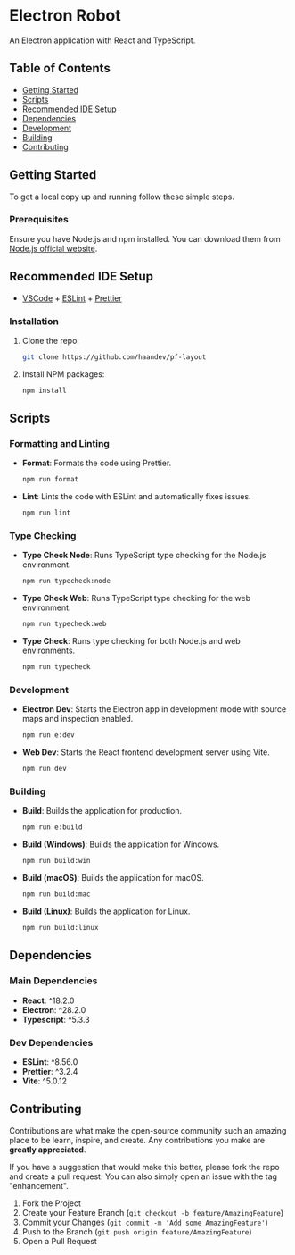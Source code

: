 # Electron Robot

An Electron application with React and TypeScript.

## Table of Contents

- [Getting Started](#getting-started)
- [Scripts](#scripts)
- [Recommended IDE Setup](#recommended-ide-setup)
- [Dependencies](#dependencies)
- [Development](#development)
- [Building](#building)
- [Contributing](#contributing)

## Getting Started

To get a local copy up and running follow these simple steps.

### Prerequisites

Ensure you have Node.js and npm installed. You can download them from [Node.js official website](https://nodejs.org/).

## Recommended IDE Setup

- [VSCode](https://code.visualstudio.com/) + [ESLint](https://marketplace.visualstudio.com/items?itemName=dbaeumer.vscode-eslint) + [Prettier](https://marketplace.visualstudio.com/items?itemName=esbenp.prettier-vscode)

### Installation

1. Clone the repo:
   ```sh
   git clone https://github.com/haandev/pf-layout
   ```
2. Install NPM packages:
   ```sh
   npm install
   ```

## Scripts

### Formatting and Linting

- **Format**: Formats the code using Prettier.
  ```sh
  npm run format
  ```
- **Lint**: Lints the code with ESLint and automatically fixes issues.
  ```sh
  npm run lint
  ```

### Type Checking

- **Type Check Node**: Runs TypeScript type checking for the Node.js environment.
  ```sh
  npm run typecheck:node
  ```
- **Type Check Web**: Runs TypeScript type checking for the web environment.
  ```sh
  npm run typecheck:web
  ```
- **Type Check**: Runs type checking for both Node.js and web environments.
  ```sh
  npm run typecheck
  ```

### Development

- **Electron Dev**: Starts the Electron app in development mode with source maps and inspection enabled.
  ```sh
  npm run e:dev
  ```
- **Web Dev**: Starts the React frontend development server using Vite.
  ```sh
  npm run dev
  ```

### Building

- **Build**: Builds the application for production.
  ```sh
  npm run e:build
  ```
- **Build (Windows)**: Builds the application for Windows.
  ```sh
  npm run build:win
  ```
- **Build (macOS)**: Builds the application for macOS.
  ```sh
  npm run build:mac
  ```
- **Build (Linux)**: Builds the application for Linux.
  ```sh
  npm run build:linux
  ```

## Dependencies

### Main Dependencies

- **React**: ^18.2.0
- **Electron**: ^28.2.0
- **Typescript**: ^5.3.3

### Dev Dependencies

- **ESLint**: ^8.56.0
- **Prettier**: ^3.2.4
- **Vite**: ^5.0.12

## Contributing

Contributions are what make the open-source community such an amazing place to be learn, inspire, and create. Any contributions you make are **greatly appreciated**.

If you have a suggestion that would make this better, please fork the repo and create a pull request. You can also simply open an issue with the tag "enhancement".

1. Fork the Project
2. Create your Feature Branch (`git checkout -b feature/AmazingFeature`)
3. Commit your Changes (`git commit -m 'Add some AmazingFeature'`)
4. Push to the Branch (`git push origin feature/AmazingFeature`)
5. Open a Pull Request


